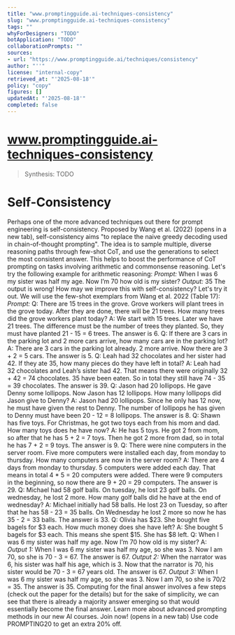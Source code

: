 ```yaml
---
title: "www.promptingguide.ai-techniques-consistency"
slug: "www.promptingguide.ai-techniques-consistency"
tags: ""
whyForDesigners: "TODO"
botApplication: "TODO"
collaborationPrompts: ""
sources:
- url: "https://www.promptingguide.ai/techniques/consistency"
author: "''"
license: "internal-copy"
retrieved_at: "'2025-08-18'"
policy: "copy"
figures: []
updatedAt: "'2025-08-18'"
completed: false
---
```


# www.promptingguide.ai-techniques-consistency

> Synthesis: TODO

# Self-Consistency
Perhaps one of the more advanced techniques out there for prompt engineering is self-consistency. Proposed by Wang et al. (2022) (opens in a new tab), self-consistency aims "to replace the naive greedy decoding used in chain-of-thought prompting". The idea is to sample multiple, diverse reasoning paths through few-shot CoT, and use the generations to select the most consistent answer. This helps to boost the performance of CoT prompting on tasks involving arithmetic and commonsense reasoning.
Let's try the following example for arithmetic reasoning:
*Prompt:*
When I was 6 my sister was half my age. Now
I’m 70 how old is my sister?
*Output:*
35
The output is wrong! How may we improve this with self-consistency? Let's try it out. We will use the few-shot exemplars from Wang et al. 2022 (Table 17):
*Prompt:*
Q: There are 15 trees in the grove. Grove workers will plant trees in the grove today. After they are done,
there will be 21 trees. How many trees did the grove workers plant today?
A: We start with 15 trees. Later we have 21 trees. The difference must be the number of trees they planted.
So, they must have planted 21 - 15 = 6 trees. The answer is 6.
Q: If there are 3 cars in the parking lot and 2 more cars arrive, how many cars are in the parking lot?
A: There are 3 cars in the parking lot already. 2 more arrive. Now there are 3 + 2 = 5 cars. The answer is 5.
Q: Leah had 32 chocolates and her sister had 42. If they ate 35, how many pieces do they have left in total?
A: Leah had 32 chocolates and Leah’s sister had 42. That means there were originally 32 + 42 = 74
chocolates. 35 have been eaten. So in total they still have 74 - 35 = 39 chocolates. The answer is 39.
Q: Jason had 20 lollipops. He gave Denny some lollipops. Now Jason has 12 lollipops. How many lollipops
did Jason give to Denny?
A: Jason had 20 lollipops. Since he only has 12 now, he must have given the rest to Denny. The number of
lollipops he has given to Denny must have been 20 - 12 = 8 lollipops. The answer is 8.
Q: Shawn has five toys. For Christmas, he got two toys each from his mom and dad. How many toys does
he have now?
A: He has 5 toys. He got 2 from mom, so after that he has 5 + 2 = 7 toys. Then he got 2 more from dad, so
in total he has 7 + 2 = 9 toys. The answer is 9.
Q: There were nine computers in the server room. Five more computers were installed each day, from
monday to thursday. How many computers are now in the server room?
A: There are 4 days from monday to thursday. 5 computers were added each day. That means in total 4 * 5 =
20 computers were added. There were 9 computers in the beginning, so now there are 9 + 20 = 29 computers.
The answer is 29.
Q: Michael had 58 golf balls. On tuesday, he lost 23 golf balls. On wednesday, he lost 2 more. How many
golf balls did he have at the end of wednesday?
A: Michael initially had 58 balls. He lost 23 on Tuesday, so after that he has 58 - 23 = 35 balls. On
Wednesday he lost 2 more so now he has 35 - 2 = 33 balls. The answer is 33.
Q: Olivia has $23. She bought five bagels for $3 each. How much money does she have left?
A: She bought 5 bagels for $3 each. This means she spent $15. She has $8 left.
Q: When I was 6 my sister was half my age. Now I’m 70 how old is my sister?
A:
*Output 1:*
When I was 6 my sister was half my age, so she was 3. Now I am 70, so she is 70 - 3 = 67. The answer is 67.
*Output 2:*
When the narrator was 6, his sister was half his age, which is 3. Now that the narrator is 70, his sister would be 70 - 3 = 67 years old. The answer is 67.
*Output 3:*
When I was 6 my sister was half my age, so she was 3. Now I am 70, so she is 70/2 = 35. The answer is 35.
Computing for the final answer involves a few steps (check out the paper for the details) but for the sake of simplicity, we can see that there is already a majority answer emerging so that would essentially become the final answer.
Learn more about advanced prompting methods in our new AI courses. Join now! (opens in a new tab) Use code PROMPTING20 to get an extra 20% off.


